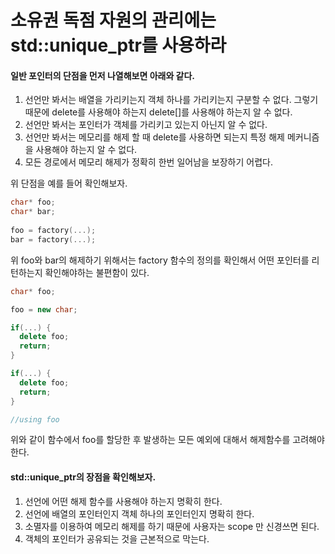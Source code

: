 # 소유권 독점 자원의 관리에는 std::unique_ptr를 사용하라

#### 일반 포인터의 단점을 먼저 나열해보면 아래와 같다.

 1. 선언만 봐서는 배열을 가리키는지 객체 하나를 가리키는지 구분할 수 없다.
    그렇기 때문에 delete를 사용해야 하는지 delete[]를 사용해야 하는지 알 수 없다.
 2. 선언만 봐서는 포인터가 객체를 가리키고 있는지 아닌지 알 수 없다.
 3. 선언만 봐서는 메모리를 해제 할 때 delete를 사용하면 되는지 특정 해제 메커니즘을 사용해야 하는지 알 수 없다.
 4. 모든 경로에서 메모리 해제가 정확히 한번 일어남을 보장하기 어렵다.

위 단점을 예를 들어 확인해보자.

```c++
char* foo;
char* bar;
 
foo = factory(...);
bar = factory(...);
```
위  foo와 bar의 해제하기 위해서는 factory 함수의 정의를 확인해서 어떤 포인터를 리턴하는지 확인해야하는 불편함이 있다.

```c++
char* foo;

foo = new char;

if(...) {
  delete foo;
  return;
}

if(...) {
  delete foo;
  return;
}

//using foo
```
위와 같이 함수에서 foo를 할당한 후 발생하는 모든 예외에 대해서 해제함수를 고려해야한다.

#### std::unique_ptr의 장점을 확인해보자.

1. 선언에 어떤 해제 함수를 사용해야 하는지 명확히 한다.
2. 선언에 배열의 포인터인지 객체 하나의 포인터인지 명확히 한다.
3. 소멸자를 이용하여 메모리 해제를 하기 때문에 사용자는 scope 만 신경쓰면 된다.
4. 객체의 포인터가 공유되는 것을 근본적으로 막는다.
